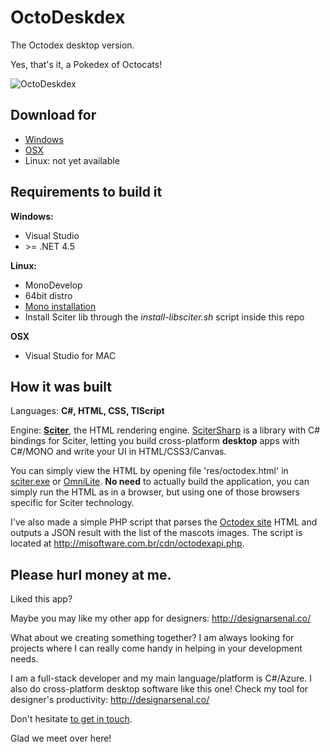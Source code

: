 ﻿# OctoDeskdex

The Octodex desktop version.

Yes, that's it, a Pokedex of Octocats!

![OctoDeskdex](https://github.com/ramon-mendes/OctoDeskdex_Desktop/raw/master/octodeskdex.gif)


## Download for

- [Windows](https://www.dropbox.com/s/tz7roypz9ul6ghe/OctoDeskdexWin.zip?raw=1)
- [OSX](https://www.dropbox.com/s/96gnkldoynprspg/OctoDeskdexOSX.zip?raw=1)
- Linux: not yet available

## Requirements to build it

**Windows:**

- Visual Studio
- &gt;= .NET 4.5

**Linux:**

- MonoDevelop
- 64bit distro
- [Mono installation](http://www.mono-project.com/docs/getting-started/install/linux/)
- Install Sciter lib through the *install-libsciter.sh* script inside this repo

**OSX**

- Visual Studio for MAC

## How it was built

Languages: **C#, HTML, CSS, TIScript**

Engine: **[Sciter](https://sciter.com/)**, the HTML rendering engine. [SciterSharp](https://github.com/MISoftware/SciterSharp) is a library with C# bindings for Sciter, letting you build cross-platform **desktop** apps with C#/MONO and write your UI in HTML/CSS3/Canvas.

You can simply view the HTML by opening file 'res/octodex.html' in [sciter.exe](https://github.com/c-smile/sciter-sdk/blob/master/bin/32/sciter.exe) or [OmniLite](https://github.com/MISoftware/OmniLite). **No need** to actually build the application, you can simply run the HTML as in a browser, but using one of those browsers specific for Sciter technology.

I've also made a simple PHP script that parses the [Octodex site](https://octodex.github.com/) HTML and outputs a JSON result with the list of the mascots images. The script is located at http://misoftware.com.br/cdn/octodexapi.php.

## Please hurl money at me.

Liked this app?

Maybe you may like my other app for designers: http://designarsenal.co/

What about we creating something together? I am always looking for projects where I can really come handy in helping in your development needs.

I am a full-stack developer and my main language/platform is C#/Azure. I also do cross-platform desktop software like this one! Check my tool for designer's productivity: http://designarsenal.co/

Don't hesitate [to get in touch](http://misoftware.com.br/Home/Services).

Glad we meet over here!